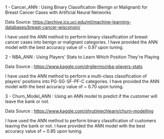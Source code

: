 1 - Cancer_ANN : Using Binary Classification (Benign or Malignant) for Breast Cancer Cases with Artificial Neural Networks

Data Source: https://archive.ics.uci.edu/ml/machine-learning-databases/breast-cancer-wisconsin/ 

I have used the ANN method to perform binary classification of breast cancer cases into benign or malignant categories. I have provided the ANN model with the best accuracy value of ~ 0.97 upon tuning.

2 - NBA_ANN : Using Players' Stats to Learn Which Position They're Playing

Data Source : https://www.kaggle.com/drgilermo/nba-players-stats

I have used the ANN method to perform a multi-class classification of players' positions into PG-SG-SF-PF-C categories. I have provided the ANN model with the best accuracy value of ~ 0.70 upon tuning.

3 - Churn_Model_ANN : Using an ANN model to predict if the customer will leave the bank or not.

Data Source : https://www.kaggle.com/shrutimechlearn/churn-modelling

I have used the ANN method to perform binary classification of customers leaving the bank or not. I have provided the ANN model with the best accuracy value of ~ 0.85 upon tuning.
